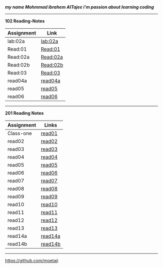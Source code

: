 ***my name Mohmmad ibrahem AlTajee i'm passion about learning coding***

------------------------------------------------------------------------------  
**102 Reading-Notes**

|Assignment    |Link                      |
|-----------   |---------                 |
|lab:02a       |[lab:02a](102/lab02a.md)  |
|Read:01       |[Read:01](102/Read01.md)  |
|Read:02a      |[Read:02a](102/read02a.md)| 
|Read:02b      |[Read:02b](102/Read02b.md)| 
|Read:03       |[Read:03](102/Read03.md)  | 
|read04a       |[read04a](102/read04a.md) |
|read05        |[read05](102/read05.md)   |
|read06        |[read06](102/read06.md)   |


-------------------------------------------------------------
**201 Reading Notes**

| Assignment| Links                  |
| --------  |------------------------- |
| Class-one |[read01](201/read01.md)   |
| read02    |[read02](201/read02.md)   |
| read03    |[read03](201/read03.md)   | 
| read04    |[read04](201/read04.md)   |
| read05    |[read05](201/read05.md)   |
| read06    |[read06](201/read06.md)   |
| read07    |[read07](201/read07.md)   |
| read08    |[read08](201/read08.md)   |
| read09    |[read09](201/read09.md)   |
| read10    |[read10](201/read10.md)   |
| read11    |[read11](201/read11.md)   |
| read12    |[read12](201/read12.md)   |
| read13    |[read13](201/read13.md)   |
| read14a   |[read14a](201/read14a.md) |
| read14b   |[read14b](201/read14b.md) |


------------------------------------------------------
 https://github.com/moetaji 